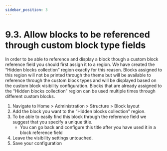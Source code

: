 ```yaml
---
sidebar_position: 3
---
```




# 9.3. Allow blocks to be referenced through custom block type fields

In order to be able to reference and display a block though a custom block reference field you should first assign it to a region. We have created the “Hidden blocks collection” region exactly for this reason. 
Blocks assigned to this region will not be printed through the theme but will be available to reference through the custom block types and will be displayed based on the custom block visibility configuration. 
Blocks that are already assigned to the “Hidden blocks collection” region can be used multiple times through different custom blocks.
1. Navigate to Home > Administration > Structure > Block layout
2. Add the block you want to the “Hidden blocks collection” region.
3. To be able to easily find this block through the reference field we suggest that you specify a unique title.
    - You can go back and configure this title after you have used it in a block reference field
4. Leave the visibility settings untouched.
5. Save your configuration
